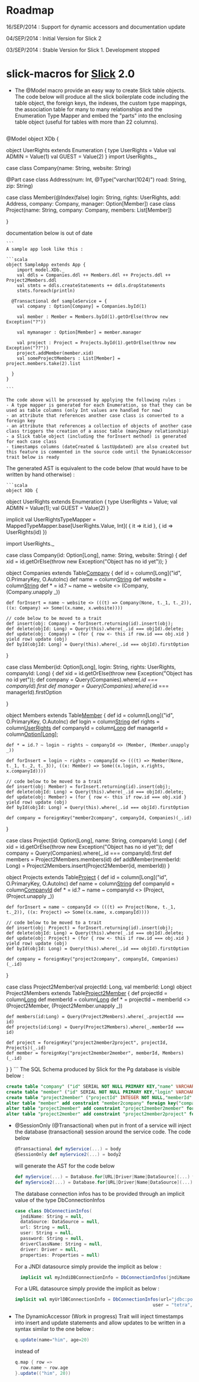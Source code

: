 Roadmap
=======

16/SEP/2014 : Support for dynamic accessors and documentation update

04/SEP/2014 : Initial Version for Slick 2

03/SEP/2014 : Stable Version for Slick 1. Development stopped

slick-macros for [Slick](http://slick.typesafe.com) 2.0 
============

- The @Model  macro provide an easy way to create Slick table objects. The code below will produce all the slick 
  boilerplate code including the table object, the foreign keys, the indexes, the custom type mappings, the association table for many to many relationships and 
  the Enumeration Type Mapper and embed the "parts" into the enclosing table object (useful for tables with more than 22 columns).

    ```scala
@Model object XDb {

  object UserRights extends Enumeration {
    type UserRights = Value
    val ADMIN = Value(1)
    val GUEST = Value(2)
  }
  import UserRights._

  case class Company(name: String, website: String)

  @Part case class Address(num: Int, @Type("varchar(1024)") road: String, zip: String)

  case class Member(@Index(false) login: String, rights: UserRights, add: Address, company: Company, manager: Option[Member])
  case class Project(name: String, company: Company, members: List[Member])

}



documentation below is out of date



    ```
    A sample app look like this :

    ```scala
    object SampleApp extends App {
        import model.XDb._
        val ddls = Companies.ddl ++ Members.ddl ++ Projects.ddl ++ Project2Members.ddl
        val stmts = ddls.createStatements ++ ddls.dropStatements
        stmts.foreach(println)

      @Transactional def sampleService = {
        val company : Option[Company] = Companies.byId(1)

        val member : Member = Members.byId(1).getOrElse(throw new Exception("?"))

        val mymanager : Option[Member] = member.manager

        val project : Project = Projects.byId(1).getOrElse(throw new Exception("??"))
        project.addMember(member.xid)
        val someProjectMembers : List[Member] = project.members.take(2).list

      }
    }

    ```

    The code above will be processed by applying the following rules :
    - A type mapper is generated for each Enumeration, so that they can be used as table columns (only Int values are handled for now)
    - an attribute that references another case class is converted to a foreign key
    - an attribute that references a collection of objects of another case class triggers the creation of a assoc table (many2many relationship)
    - a Slick table object (including the forInsert method) is generated for each case class
    - timestamps columns (dateCreated & lastUpdated) are also created but this feature is commented in the source code until the DynamicAccessor trait below is ready
    
  The generated AST is equivalent to the code below (that would have to be written by hand otherwise) :

    ```scala
    object XDb {
  object UserRights extends Enumeration {
    type UserRights = Value;
    val ADMIN = Value(1);
    val GUEST = Value(2)
  }
  
  implicit val UserRightsTypeMapper = MappedTypeMapper.base[UserRights.Value, Int](
    {
      it => it.id
    },
    {
      id => UserRights(id)
    })
    
  import UserRights._

  case class Company(id: Option[Long], name: String, website: String) {
    def xid = id.getOrElse(throw new Exception("Object has no id yet"));
  }

  object Companies extends Table[Company]("company") {
    def id = column[Long]("id", O.PrimaryKey, O.AutoInc)
    def name = column[String]("name")
    def website = column[String]("website")
    def * = id.? ~ name ~ website <> (Company, (Company.unapply _))

    def forInsert = name ~ website <> (((t) => Company(None, t._1, t._2)), ((x: Company) => Some((x.name, x.website))))
    
    // code below to be moved to a trait
    def insert(obj: Company) = forInsert.returning(id).insert(obj);
    def delete(objId: Long) = Query(this).where(_.id === objId).delete;
    def update(obj: Company) = (for { row <- this if row.id === obj.xid } yield row) update (obj)
    def byId(objId: Long) = Query(this).where(_.id === objId).firstOption
    
  }

  case class Member(id: Option[Long], login: String, rights: UserRights, companyId: Long) {
    def xid = id.getOrElse(throw new Exception("Object has no id yet"));
    def company = Query(Companies).where(_.id === companyId).first
    def manager = Query(Companies).where(_.id === managerId).firstOption
    
  }

  object Members extends Table[Member]("member") {
    def id = column[Long]("id", O.PrimaryKey, O.AutoInc)
    def login = column[String]("login")
    def rights = column[UserRights]("rights")
    def companyId = column[Long]("companyId")
    def managerId = column[Option[Long]]("managerId");
    
    def * = id.? ~ login ~ rights ~ companyId <> (Member, (Member.unapply _))

    def forInsert = login ~ rights ~ companyId <> (((t) => Member(None, t._1, t._2, t._3)), ((x: Member) => Some((x.login, x.rights, x.companyId))))

    // code below to be moved to a trait
    def insert(obj: Member) = forInsert.returning(id).insert(obj);
    def delete(objId: Long) = Query(this).where(_.id === objId).delete;
    def update(obj: Member) = (for { row <- this if row.id === obj.xid } yield row) update (obj)
    def byId(objId: Long) = Query(this).where(_.id === objId).firstOption

    def company = foreignKey("member2company", companyId, Companies)(_.id)
  }

  case class Project(id: Option[Long], name: String, companyId: Long) {
    def xid = id.getOrElse(throw new Exception("Object has no id yet"));
    def company = Query(Companies).where(_.id === companyId).first
    def members = Project2Members.members(id)
    def addMember(memberId: Long) = Project2Members.insert(Project2Member(id, memberId))
  }

  object Projects extends Table[Project]("project") {
    def id = column[Long]("id", O.PrimaryKey, O.AutoInc)
    def name = column[String]("name")
    def companyId = column[CompanyId]("companyId")
    def * = id.? ~ name ~ companyId <> (Project, (Project.unapply _))
    
    def forInsert = name ~ companyId <> (((t) => Project(None, t._1, t._2)), ((x: Project) => Some((x.name, x.companyId))))
    
    // code below to be moved to a trait
    def insert(obj: Project) = forInsert.returning(id).insert(obj);
    def delete(objId: Long) = Query(this).where(_.id === objId).delete;
    def update(obj: Project) = (for { row <- this if row.id === obj.xid } yield row) update (obj)
    def byId(objId: Long) = Query(this).where(_.id === objId).firstOption

    def company = foreignKey("project2company", companyId, Companies)(_.id)
  }

  case class Project2Member(val projectId: Long, val memberId: Long)
  object Project2Members extends Table[Project2Member]("project2member") {
    def projectId = column[Long]("projectId")
    def memberId = column[Long]("memberId")
    def * = projectId ~ memberId <> (Project2Member, (Project2Member.unapply _))
    
    def members(id:Long) = Query(Project2Members).where(_.projectId === id)
    def projects(id:Long) = Query(Project2Members).where(_.memberId === id)
    
    def project = foreignKey("project2member2project", projectId, Projects)(_.id)
    def member = foreignKey("project2member2member", memberId, Members)(_.id)
  }
}
    ```
The SQL Schema produced by Slick for the Pg database is visible below :

  ```sql
create table "company" ("id" SERIAL NOT NULL PRIMARY KEY,"name" VARCHAR(254) NOT NULL,"website" VARCHAR(254) NOT NULL)
create table "member" ("id" SERIAL NOT NULL PRIMARY KEY,"login" VARCHAR(254) NOT NULL,"rights" INTEGER NOT NULL,"companyId" INTEGER NOT NULL)
create table "project2member" ("projectId" INTEGER NOT NULL,"memberId" INTEGER NOT NULL)
alter table "member" add constraint "member2company" foreign key("companyId") references "company"("id") on update NO ACTION on delete NO ACTION
alter table "project2member" add constraint "project2member2member" foreign key("memberId") references "member"("id") on update NO ACTION on delete NO ACTION
alter table "project2member" add constraint "project2member2project" foreign key("projectId") references "project"("id") on update NO ACTION on delete NO ACTION

  ```

- @SessionOnly (@Transactional) when put in front of a service will inject the database (transactional) session around the service code.
  The code below

    ```scala
    @Transactional def myService(...) = body
    @SessionOnly def myService2(...) = body2
    ```
    
    will generate the AST for the code below
    ```scala
    def myService(...) = Database.for[URL|Driver|Name|DataSource](...) withTransaction { body }
    def myService2(...) = Database.for[URL|Driver|Name|DataSource](...) withSession { body2 }
    ```
    
    The database connection infos has to be provided through an implicit value of the type DbConnectionInfos
    ```scala
    case class DbConnectionInfos(
      jndiName: String = null,
      dataSource: DataSource = null,
      url: String = null,
      user: String = null,
      password: String = null,
      driverClassName: String = null,
      driver: Driver = null,
      properties: Properties = null)
    ```
    
    For a JNDI datasource simply provide the implicit as below :
    ```scala
      implicit val myJndiDBConnectionInfo = DbConnectionInfos(jndiName = "vars/jndi/jdbc/tetradb")
    ```
    
    For a URL datasource simply provide the implicit as below :
    ```scala
  implicit val myUrlDBConnectionInfo = DbConnectionInfos(url="jdbc:postgresql:tetra", driver = "org.postgresql.Driver",
                                                        user = "tetra", password = "e-z12B24")
    ```
    
- The DynamicAccessor (Work in progress)  Trait will inject timestamps into insert and update statements and allow updates
  to be written in a syntax similar to the one below :
    ```scala
    q.update(name="him", age=20)
    ```
  instead of
    ```scala
    q.map { row => 
      row.name ~ row.age 
    }.update(("him", 20)) 
```


